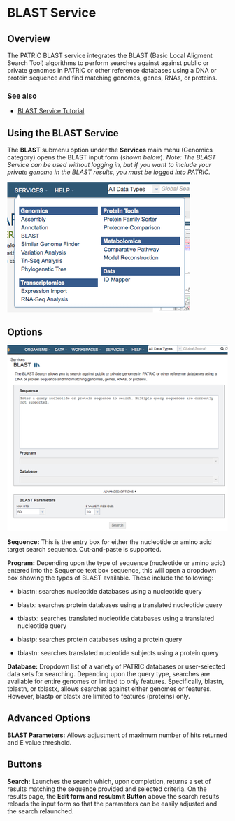 # BLAST Service

## Overview
The PATRIC BLAST service integrates the BLAST (Basic Local Aligment Search Tool) algorithms to perform searches against against public or private genomes in PATRIC or other reference databases using a DNA or protein sequence and find matching genomes, genes, RNAs, or proteins.  

### See also
  * [BLAST Service Tutorial](/tutorial/blast/blast.html)

## Using the BLAST Service
The **BLAST** submenu option under the **Services** main menu (Genomics category) opens the BLAST input form (*shown below*). *Note: The BLAST Service can be used without logging in, but if you want to include your private genome in the BLAST results, you must be logged into PATRIC.*

![BLAST Menu](../images/services_menu.png)

## Options
![BLAST Input Form](../images/blast_input_form.png) 

**Sequence:** This is the entry box for either the nucleotide or amino acid target search sequence.  Cut-and-paste is supported. 

**Program:** Depending upon the type of sequence (nucleotide or amino acid) entered into the Sequence text box sequence, this will open a dropdown box showing the types of BLAST available. These include the following: 
  * blastn: searches nucleotide databases using a nucleotide query

  * blastx: searches protein databases using a translated nucleotide query

  * tblastx: searches translated nucleotide databases using a translated nucleotide query

  * blastp: searches protein databases using a protein query

  * tblastn: searches translated nucleotide subjects using a protein query

**Database:** Dropdown list of a variety of PATRIC databases or user-selected data sets for searching. Depending upon the query type, searches are available for entire genomes or limited to only features. Specifically, blastn, tblastn, or tblastx, allows searches against either genomes or features. However, blastp or blastx are limited to features (proteins) only.   

## Advanced Options
**BLAST Parameters:** Allows adjustment of maximum number of hits returned and E value threshold.

## Buttons
**Search:** Launches the search which, upon completion, returns a set of results matching the sequence provided and selected criteria.  On the results page, the **Edit form and resubmit Button** above the search results reloads the input form so that the parameters can be easily adjusted and the search relaunched.
